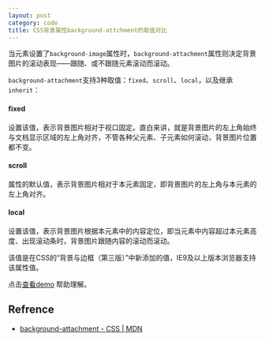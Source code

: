 ```yaml
---
layout: post
category: code
title: CSS背景属性background-attchment的取值对比
---
```


当元素设置了``background-image``属性时，``background-attachment``属性则决定背景图片的滚动表现——跟随、或不跟随元素滚动而滚动。

``background-attachment``支持3种取值：``fixed``、``scroll``、``local``，以及继承``inherit``：

#### fixed

设置该值，表示背景图片相对于视口固定。直白来讲，就是背景图片的左上角始终与文档显示区域的左上角对齐，不管各种父元素、子元素如何滚动，背景图片位置都不变。

#### scroll

属性的默认值，表示背景图片相对于本元素固定，即背景图片的左上角与本元素的左上角对齐。

#### local

设置该值，表示背景图片根据本元素中的内容定位，即当元素中内容超过本元素高度、出现滚动条时，背景图片跟随内容的滚动而滚动。

该值是在CSS的“背景与边框（第三版）”中新添加的值，IE9及以上版本浏览器支持该属性值。

点击[查看demo](http://codepen.io/shhider/pen/gLGBWg) 帮助理解。


## Refrence

- [background-attachment - CSS \| MDN](https://developer.mozilla.org/zh-CN/docs/Web/CSS/background-attachment)
